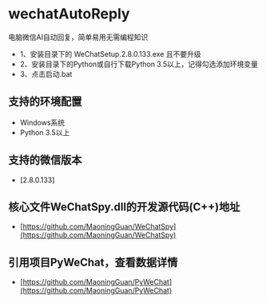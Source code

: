# wechatAutoReply
电脑微信AI自动回复，简单易用无需编程知识

* 1、安装目录下的 WeChatSetup.2.8.0.133.exe 且不要升级
* 2、安装目录下的Python或自行下载Python 3.5以上，记得勾选添加环境变量
* 3、点击启动.bat

## 支持的环境配置
* Windows系统
* Python 3.5以上

## 支持的微信版本
* [2.8.0.133]

## 核心文件WeChatSpy.dll的开发源代码(C++)地址
* [https://github.com/MaoningGuan/WeChatSpy](https://github.com/MaoningGuan/WeChatSpy)
## 引用项目PyWeChat，查看数据详情
* [https://github.com/MaoningGuan/PyWeChat](https://github.com/MaoningGuan/PyWeChat)
